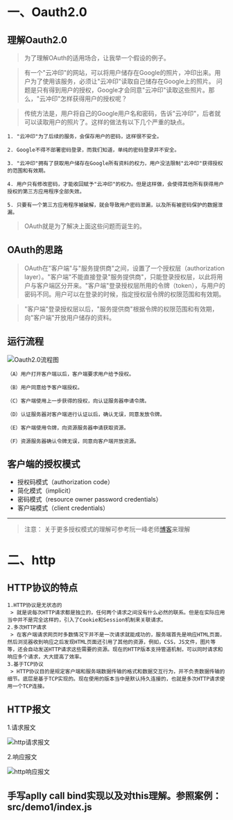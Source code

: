 # 一、Oauth2.0
## 理解Oauth2.0

> 为了理解OAuth的适用场合，让我举一个假设的例子。

> 有一个"云冲印"的网站，可以将用户储存在Google的照片，冲印出来。用户为了使用该服务，必须让"云冲印"读取自己储存在Google上的照片。
> 问题是只有得到用户的授权，Google才会同意"云冲印"读取这些照片。那么，"云冲印"怎样获得用户的授权呢？

> 传统方法是，用户将自己的Google用户名和密码，告诉"云冲印"，后者就可以读取用户的照片了。这样的做法有以下几个严重的缺点。

    1. "云冲印"为了后续的服务，会保存用户的密码，这样很不安全。

    2. Google不得不部署密码登录，而我们知道，单纯的密码登录并不安全。

    3. "云冲印"拥有了获取用户储存在Google所有资料的权力，用户没法限制"云冲印"获得授权的范围和有效期。

    4. 用户只有修改密码，才能收回赋予"云冲印"的权力。但是这样做，会使得其他所有获得用户授权的第三方应用程序全部失效。

    5. 只要有一个第三方应用程序被破解，就会导致用户密码泄漏，以及所有被密码保护的数据泄漏。
> OAuth就是为了解决上面这些问题而诞生的。

## OAuth的思路
> OAuth在"客户端"与"服务提供商"之间，设置了一个授权层（authorization layer）。"客户端"不能直接登录"服务提供商"，只能登录授权层，以此将用户与客户端区分开来。"客户端"登录授权层所用的令牌（token），与用户的密码不同。用户可以在登录的时候，指定授权层令牌的权限范围和有效期。

> "客户端"登录授权层以后，"服务提供商"根据令牌的权限范围和有效期，向"客户端"开放用户储存的资料。

## 运行流程

![Oauth2.0流程图](https://github.com/giserman001/front-end-knowledge--point/blob/master/static/img/auth2.0.png "Oauth2.0流程图")

    （A）用户打开客户端以后，客户端要求用户给予授权。

    （B）用户同意给予客户端授权。

    （C）客户端使用上一步获得的授权，向认证服务器申请令牌。

    （D）认证服务器对客户端进行认证以后，确认无误，同意发放令牌。

    （E）客户端使用令牌，向资源服务器申请获取资源。

    （F）资源服务器确认令牌无误，同意向客户端开放资源。

## 客户端的授权模式
+ 授权码模式（authorization code）
+ 简化模式（implicit）
+ 密码模式（resource owner password credentials）
+ 客户端模式（client credentials）


---

> 注意： 关于更多授权模式的理解可参考阮一峰老师[博客](http://www.ruanyifeng.com/blog/2014/05/oauth_2_0.html)来理解



# 二、http
## HTTP协议的特点

    1.HTTP协议是无状态的
     > 就是说每次HTTP请求都是独立的，任何两个请求之间没有什么必然的联系。但是在实际应用当中并不是完全这样的，引入了Cookie和Session机制来关联请求。
    2.多次HTTP请求
     > 在客户端请求网页时多数情况下并不是一次请求就能成功的，服务端首先是响应HTML页面，然后浏览器收到响应之后发现HTML页面还引用了其他的资源，例如，CSS，JS文件，图片等等，还会自动发送HTTP请求这些需要的资源。现在的HTTP版本支持管道机制，可以同时请求和响应多个请求，大大提高了效率。
    3.基于TCP协议
     > HTTP协议目的是规定客户端和服务端数据传输的格式和数据交互行为，并不负责数据传输的细节。底层是基于TCP实现的。现在使用的版本当中是默认持久连接的，也就是多次HTTP请求使用一个TCP连接。
## HTTP报文

1.请求报文

![http请求报文](https://github.com/giserman001/front-end-knowledge--point/blob/master/static/img/request.png "请求报文")

2.响应报文

![http响应报文](https://github.com/giserman001/front-end-knowledge--point/blob/master/static/img/response.png "响应报文")

## 手写aplly call bind实现以及对this理解。参照案例： src/demo1/index.js